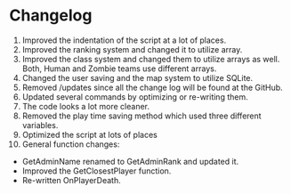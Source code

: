 # Changelog

1. Improved the indentation of the script at a lot of places.
2. Improved the ranking system and changed it to utilize array.
3. Improved the class system and changed them to utilize arrays as well. Both, Human and Zombie teams use different arrays.
4. Changed the user saving and the map system to utilize SQLite.
5. Removed /updates since all the change log will be found at the GitHub.
6. Updated several commands by optimizing or re-writing them.
7. The code looks a lot more cleaner.
8. Removed the play time saving method which used three different variables.
9. Optimized the script at lots of places
10. General function changes:
- GetAdminName renamed to GetAdminRank and updated it.
- Improved the GetClosestPlayer function.
- Re-written OnPlayerDeath.
